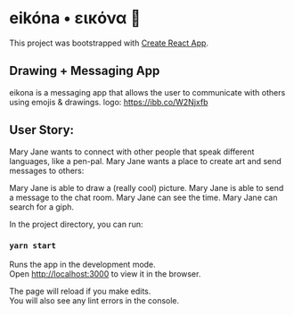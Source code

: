 # eikóna • εικόνα 💬
This project was bootstrapped with [Create React App](https://github.com/facebook/create-react-app).

## Drawing + Messaging App
eikona is a messaging app that allows the user to communicate with others using emojis & drawings.
logo: https://ibb.co/W2Njxfb

## User Story:
Mary Jane wants to connect with other people that speak different languages, like a pen-pal.  Mary Jane wants a place to create art and send messages to others:

Mary Jane is able to draw a (really cool) picture.
Mary Jane is able to send a message to the chat room.
Mary Jane can see the time.
Mary Jane can search for a giph.

In the project directory, you can run:

### `yarn start`

Runs the app in the development mode.\
Open [http://localhost:3000](http://localhost:3000) to view it in the browser.

The page will reload if you make edits.\
You will also see any lint errors in the console.
